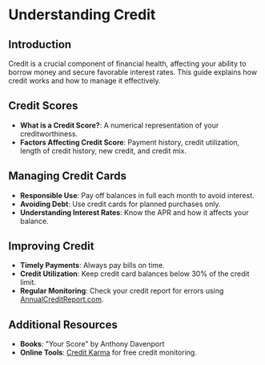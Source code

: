 # Understanding Credit

## Introduction
Credit is a crucial component of financial health, affecting your ability to borrow money and secure favorable interest rates. This guide explains how credit works and how to manage it effectively.

## Credit Scores
- **What is a Credit Score?**: A numerical representation of your creditworthiness.
- **Factors Affecting Credit Score**: Payment history, credit utilization, length of credit history, new credit, and credit mix.

## Managing Credit Cards
- **Responsible Use**: Pay off balances in full each month to avoid interest.
- **Avoiding Debt**: Use credit cards for planned purchases only.
- **Understanding Interest Rates**: Know the APR and how it affects your balance.

## Improving Credit
- **Timely Payments**: Always pay bills on time.
- **Credit Utilization**: Keep credit card balances below 30% of the credit limit.
- **Regular Monitoring**: Check your credit report for errors using [AnnualCreditReport.com](https://www.annualcreditreport.com/).

## Additional Resources
- **Books**: "Your Score" by Anthony Davenport
- **Online Tools**: [Credit Karma](https://www.creditkarma.com/) for free credit monitoring. 